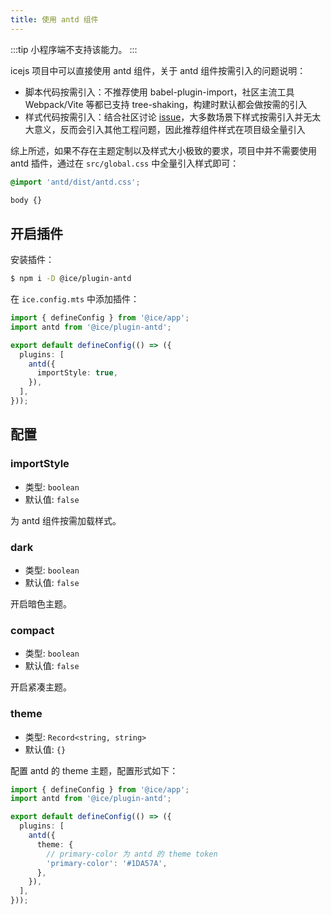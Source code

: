 ```yaml
---
title: 使用 antd 组件
---
```

:::tip
小程序端不支持该能力。
:::

icejs 项目中可以直接使用 antd 组件，关于 antd 组件按需引入的问题说明：
- 脚本代码按需引入：不推荐使用 babel-plugin-import，社区主流工具 Webpack/Vite 等都已支持 tree-shaking，构建时默认都会做按需的引入
- 样式代码按需引入：结合社区讨论 [issue](https://github.com/ant-design/ant-design/issues/16600#issuecomment-492572520)，大多数场景下样式按需引入并无太大意义，反而会引入其他工程问题，因此推荐组件样式在项目级全量引入

综上所述，如果不存在主题定制以及样式大小极致的要求，项目中并不需要使用 antd 插件，通过在 `src/global.css` 中全量引入样式即可：

```css title="src/global.css"
@import 'antd/dist/antd.css';

body {}
```

## 开启插件

安装插件：

```bash
$ npm i -D @ice/plugin-antd
```

在 `ice.config.mts` 中添加插件：

```ts title="ice.config.mts"
import { defineConfig } from '@ice/app';
import antd from '@ice/plugin-antd';

export default defineConfig(() => ({
  plugins: [
    antd({
      importStyle: true,
    }),
  ],
}));
```

## 配置

### importStyle

- 类型: `boolean`
- 默认值: `false`

为 antd 组件按需加载样式。

### dark

- 类型: `boolean`
- 默认值: `false`

开启暗色主题。

### compact

- 类型: `boolean`
- 默认值: `false`

开启紧凑主题。

### theme

- 类型: `Record<string, string>`
- 默认值: `{}`

配置 antd 的 theme 主题，配置形式如下：

```ts title="ice.config.mts"
import { defineConfig } from '@ice/app';
import antd from '@ice/plugin-antd';

export default defineConfig(() => ({
  plugins: [
    antd({
      theme: {
        // primary-color 为 antd 的 theme token
        'primary-color': '#1DA57A',
      },
    }),
  ],
}));
```
